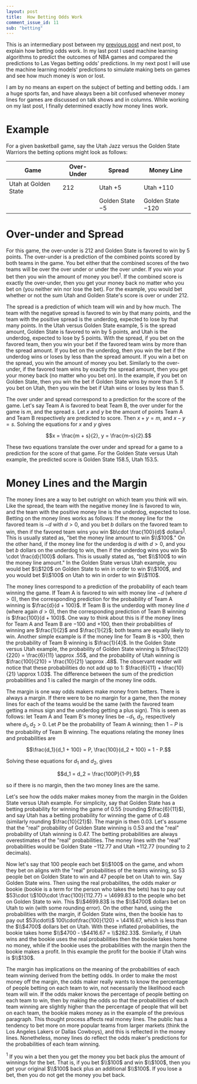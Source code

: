 ```yaml
---
layout: post
title:  How Betting Odds Work
comment_issue_id: 11
sub: "betting"
---
```


This is an intermediary post between my [previous post](https://joe-ferrara.github.io/2020/05/04/basketball.html) and next post, to explain how betting odds work. In my last post I used machine learning algorithms to predict the outcomes of NBA games and compared the predictions to Las Vegas betting odds' predictions. In my next post I will use the machine learning models' predictions to simulate making bets on games and see how much money is won or lost.

I am by no means an expert on the subject of betting and betting odds. I am a huge sports fan, and have always been a bit confused whenever money lines for games are discussed on talk shows and in columns. While working on my last post, I finally determined exactly how money lines work.

# Example

For a given basketball game, say the Utah Jazz versus the Golden State Warriors the betting options might look as follows:

| Game | Over-Under | Spread | Money Line |
|------|------------|--------|------------|
| Utah at Golden State | $212$ | Utah $+5$ | Utah $+110$ |
| | | Golden State $-5$ | Golden State $-120$ |

# Over-under and Spread

For this game, the over-under is $212$ and Golden State is favored to win by $5$ points. The over-under is a prediction of the combined points scored by both teams in the game. You bet either that the combined scores of the two teams will be over the over under or under the over under. If you win your bet then you win the amount of money you bet<sup>[1](#1)</sup>. If the combined score is exactly the over-under, then you get your money back no matter who you bet on (you neither win nor lose the bet). For the example, you would bet whether or not the sum Utah and Golden State's score is over or under $212$.

The spread is a prediction of which team will win and by how much. The team with the negative spread is favored to win by that many points, and the team with the positive spread is the underdog, expected to lose by that many points. In the Utah versus Golden State example, $5$ is the spread amount, Golden State is favored to win by $5$ points, and Utah is the underdog, expected to lose by $5$ points. With the spread, if you bet on the favored team, then you win your bet if the favored team wins by more than the spread amount. If you bet on the underdog, then you win the bet if the underdog wins or loses by less than the spread amount. If you win a bet on the spread, you win the amount of money you bet. Similarly to the over-under, if the favored team wins by exactly the spread amount, then you get your money back (no matter who you bet on). In the example, if you bet on Golden State, then you win the bet if Golden State wins by more than $5$. If you bet on Utah, then you win the bet if Utah wins or loses by less than $5$.

The over under and spread correspond to a prediction for the score of the game. Let's say Team A is favored to beat Team B, the over under for the game is $m$, and the spread $s$. Let $x$ and $y$ be the amount of points Team A and Team B respectively are predicted to score. Then $x + y = m$, and $x - y = s$. Solving the equations for $x$ and $y$ gives

$$x = \frac{m + s}{2}, y = \frac{m-s}{2}.$$

These two equations translate the over under and spread for a game to a prediction for the score of that game. For the Golden State versus Utah example, the predicted score is Golden State $158.5$, Utah $153.5$.

# Money Lines and the Margin

The money lines are a way to bet outright on which team you think will win. Like the spread, the team with the negative money line is favored to win, and the team with the positive money line is the underdog, expected to lose. Betting on the money lines works as follows: If the money line for the favored team is $-d$ with $d>0$, and you bet $b$ dollars on the favored team to win, then if the favored team wins you win $b\cdot \frac{100}{d}$ dollars<sup>[1](#1)</sup>. This is usually stated as, "bet the money line amount to win $\\$100$." On the other hand, if the money line for the underdog is $d$ with $d>0$, and you bet $b$ dollars on the underdog to win, then if the underdog wins you win $b \cdot \frac{d}{100}$ dollars. This is usually stated as, "bet $\\$100$ to win the money line amount." In the Golden State versus Utah example, you would bet $\\$120$ on Golden State to win in order to win $\\$100$, and you would bet $\\$100$ on Utah to win in order to win $\\$110$.

The money lines correspond to a prediction of the probability of each team winning the game. If Team A is favored to win with money line $-d$ (where $d>0$), then the corresponding prediction for the probability of Team A winning is $\frac{d}{d + 100}$. If Team B is the underdog with money line $d$ (where again $d>0$), then the corresponding prediction of Team B winning is $\frac{100}{d + 100}$. One way to think about this is if the money lines for Team A and Team B are $-100$ and $+100$, then their probabilities of winning are $\frac{1}{2}$ and $\frac{1}{2}$; both teams are equally likely to win. Another simple example is if the money line for Team B is $+300$, then the probability of Team B winning is $\frac{1}{4}$. In the Golden State versus Utah example, the probability of Golden State winning is $\frac{120}{220} = \frac{6}{11} \approx .55$, and the probability of Utah winning is $\frac{100}{210} = \frac{10}{21} \approx .48$. The observant reader will notice that these probabilities do not add up to $1$: $\frac{6}{11} + \frac{10}{21} \approx 1.03$. The difference between the sum of the prediction probabilities and $1$ is called the margin of the money line odds.

The margin is one way odds makers make money from betters. There is always a margin. If there were to be no margin for a game, then the money lines for each of the teams would be the same (with the favored team getting a minus sign and the underdog getting a plus sign). This is seen as follows: let Team A and Team B's money lines be $-d_1$, $d_2$, respectively where $d_1, d_2 > 0$. Let $P$ be the probability of Team A winning; then $1-P$ is the probability of Team B winning. The equations relating the money lines and probabilities are

$$\frac{d_1}{d_1 + 100} = P, \frac{100}{d_2 + 100} = 1 - P.$$

Solving these equations for $d_1$ and $d_2$, gives

$$d_1 = d_2 = \frac{100P}{1-P},$$

so  if there is no margin, then the two money lines are the same.

Let's see how the odds maker makes money from the margin in the Golden State versus Utah example. For simplicity, say that Golden State has a betting probability for winning the game of $0.55$ (rounding $\frac{6}{11}$), and say Utah has a betting probability for winning the game of $0.48$ (similarly rounding $\frac{10}{21}$). The margin is then $0.03$. Let's assume that the "real" probability of Golden State winning is $0.53$ and the "real" probability of Utah winning is $0.47$. The betting probabilities are always overestimates of the "real" probabilities. The money lines with the "real" probabilities would be Golden State $-112.77$ and Utah $+112.77$ (rounding to $2$ decimals).

Now let's say that $100$ people each bet $\\$100$ on the game, and whom they bet on aligns with the "real" probabilities of the teams winning, so $53$ people bet on Golden State to win and $47$ people bet on Utah to win. Say Golden State wins. Then using the real probabilites, the odds maker or bookie (bookie is a term for the person who takes the bets) has to pay out $53\cdot \\$100\cdot \frac{100}{112.77} = \\$4699.83$ to the people who bet on Golden State to win. This $\\$4699.83$ is the $\\$4700$ dollars bet on Utah to win (with some rounding error). On the other hand, using the probabilities with the margin, if Golden State wins, then the bookie has to pay out $53\cdot\\$ 100\cdot\frac{100}{120} = \\$4416.67$, which is less than the $\\$4700$ dollars bet on Utah. With these inflated probabilities, the bookie takes home $\\$4700 - \\$4416.67 = \\$282.33$. Similarly, if Utah wins and the bookie uses the real probabilities then the bookie takes home no money, while if the bookie uses the probabilities with the margin then the bookie makes a profit. In this example the profit for the bookie if Utah wins is $\\$130$.

The margin has implications on the meaning of the probabilities of each team winning derived from the betting odds. In order to make the most money off the margin, the odds maker really wants to know the percentage of people betting on each team to win, not necessarily the likelihood each team will win. If the odds maker knows the percentage of people betting on each team to win, then by making the odds so that the probabilities of each team winning are slightly higher than the percentage of people that will bet on each team, the bookie makes money as in the example of the previous paragraph. This thought process affects real money lines. The public has a tendency to bet more on more popular teams from larger markets (think the Los Angeles Lakers or Dallas Cowboys), and this is reflected in the money lines. Nonetheless, money lines do reflect the odds maker's predictions for the probabilities of each team winning.

<a name="1"><sup>1</sup></a> If you win a bet then you get the money you bet back plus the amount of winnings for the bet. That is, if you bet $\\$100$ and win $\\$100$, then you get your original $\\$100$ back plus an additional $\\$100$. If you lose a bet, then you do not get the money you bet back.

